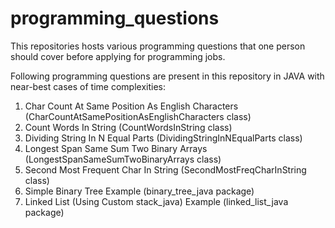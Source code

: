 # programming_questions

This repositories hosts various programming questions that one person should cover before applying for programming jobs.

Following programming questions are present in this repository in JAVA with near-best cases of time complexities:

1. Char Count At Same Position As English Characters (CharCountAtSamePositionAsEnglishCharacters class)
2. Count Words In String (CountWordsInString class)
3. Dividing String In N Equal Parts (DividingStringInNEqualParts class)
4. Longest Span Same Sum Two Binary Arrays (LongestSpanSameSumTwoBinaryArrays class)
5. Second Most Frequent Char In String (SecondMostFreqCharInString class)
6. Simple Binary Tree Example (binary_tree_java package)
7. Linked List (Using Custom stack_java) Example (linked_list_java package)
